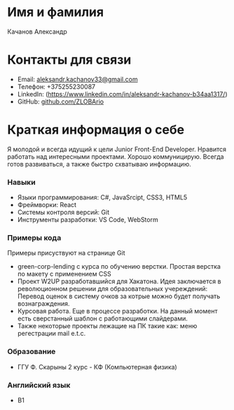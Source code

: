 # Имя и фамилия
Качанов Александр

# Контакты для связи
- Email: aleksandr.kachanov33@gmail.com
- Телефон: +375255230087
- LinkedIn: (https://www.linkedin.com/in/aleksandr-kachanov-b34aa1317/)
- GitHub: [github.com/ZLOBArio](https://github.com/ZLOBArio)

# Краткая информация о себе
Я молодой и всегда идущий к цели Junior Front-End Developer. Нравится работать над интересными проектами. Хорошо коммуницирую. Всегда готов развиваться, а также быстро схватываю информацию.

### Навыки
- Языки программирования: C#, JavaSrcipt, CSS3, HTML5
- Фреймворки: React
- Системы контроля версий: Git
- Инструменты разработки: VS Code, WebStorm

### Примеры кода
Примеры присуствуют на странице Git
- green-corp-lending с курса по обучению верстки. Простая верстка по макету с применением CSS
- Проект W2UP разработавшийся для Хакатона. Идея заключается в революционном решении для образовательных учереждений: Перевод оценок в систему очков за котрые можно будет получать вознаграждения.
- Курсовая работа. Еще в процессе разработки. На данный момент есть сверстанный шаблон с работающими слайдерами.
- Также некоторые проекты лежащие на ПК такие как: меню регестрации mail e.t.c.

### Образование 
- ГГУ Ф. Скарыны 2 курс - КФ (Компьютерная физика)

### Английский язык
- B1

